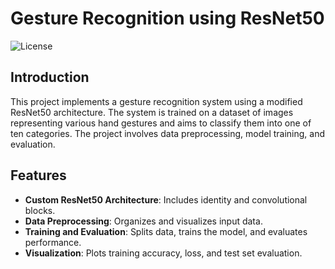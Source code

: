 # Gesture Recognition using ResNet50

![License](https://img.shields.io/badge/license-MIT-blue.svg)

## Introduction

This project implements a gesture recognition system using a modified ResNet50 architecture. The system is trained on a dataset of images representing various hand gestures and aims to classify them into one of ten categories. The project involves data preprocessing, model training, and evaluation.

## Features

- **Custom ResNet50 Architecture**: Includes identity and convolutional blocks.
- **Data Preprocessing**: Organizes and visualizes input data.
- **Training and Evaluation**: Splits data, trains the model, and evaluates performance.
- **Visualization**: Plots training accuracy, loss, and test set evaluation.

